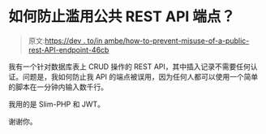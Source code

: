 # 如何防止滥用公共 REST API 端点？

> 原文:[https://dev . to/in ambe/how-to-prevent-misuse-of-a-public-rest-API-endpoint-46cb](https://dev.to/inambe/how-to-prevent-misuse-of-a-public-rest-api-endpoint-46cb)

我有一个针对数据库表上 CRUD 操作的 REST API，其中插入记录不需要任何认证。问题是，我如何防止我 API 的端点被误用，因为任何人都可以使用一个简单的脚本在一分钟内输入数千行。

我用的是 Slim-PHP 和 JWT。

谢谢你。